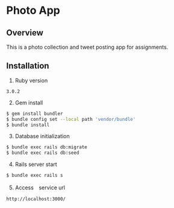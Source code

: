 # Photo App

## Overview

This is a photo collection and tweet posting app for assignments.

## Installation

1. Ruby version
```
3.0.2
```
2. Gem install 
```bash
$ gem install bundler
$ bundle config set --local path 'vendor/bundle'
$ bundle install
```
3. Database initialization
```bash
$ bundle exec rails db:migrate
$ bundle exec rails db:seed
```
4. Rails server start
```bash
$ bundle exec rails s
```
5. Access　service url
```
http://localhost:3000/
```
